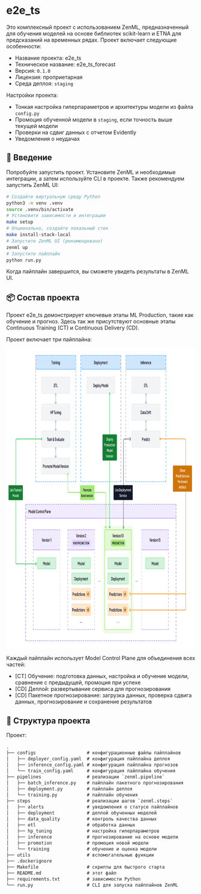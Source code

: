 # e2e_ts

Это комплексный проект с использованием ZenML, предназначенный для обучения моделей на основе библиотек scikit-learn и ETNA для предсказаний на временных рядах. Проект включает следующие особенности:

- Название проекта: e2e_ts
- Техническое название: e2e_ts_forecast
- Версия: `0.1.0`
- Лицензия: проприетарная
- Среда деплоя: `staging`

Настройки проекта:
- Тонкая настройка гиперпараметров и архитектуры модели из файла `config.py`
- Промоция обученной модели в `staging`, если точность выше текущей модели
- Проверки на сдвиг данных с отчетом Evidently
- Уведомления о неудачах

## 👋 Введение

Попробуйте запустить проект. Установите ZenML и необходимые интеграции, а затем используйте CLI в проекте. Также рекомендуем запустить ZenML UI:

```bash
# Создайте виртуальную среду Python
python3 -m venv .venv
source .venv/bin/activate
# Установите зависимости и интеграции
make setup
# Опционально, создайте локальный стек
make install-stack-local
# Запустите ZenML UI (рекомендовано)
zenml up
# Запустите пайплайн
python run.py
```

Когда пайплайн завершится, вы сможете увидеть результаты в ZenML UI.

## 📦 Состав проекта

Проект e2e_ts демонстрирует ключевые этапы ML Production, такие как обучение и прогноз. Здесь так же присутствуют основные этапы Continuous Training (CT) и Continuous Delivery (CD).

Проект включает три пайплайна:
<p align="center">
  <img height=800 src="./.assets/00_pipelines_composition.png">
</p>

Каждый пайплайн использует Model Control Plane для объединения всех частей:
- [CT] Обучение: подготовка данных, настройка и обучение модели, сравнение с предыдущей, промоция при успехе
- [CD] Деплой: развертывание сервиса для прогнозирования
- [CD] Пакетное прогнозирование: загрузка данных, проверка сдвига данных, прогнозирование и сохранение результатов


## 📜 Структура проекта

Проект:

```
.
├── configs                   # конфигурационные файлы пайплайнов
│   ├── deployer_config.yaml  # конфигурация пайплайна деплоя
│   ├── inference_config.yaml # конфигурация пайплайна прогнозов
│   └── train_config.yaml     # конфигурация пайплайна обучения
├── pipelines                 # реализации `zenml.pipeline`
│   ├── batch_inference.py    # пайплайн пакетного прогнозирования
│   ├── deployment.py         # пайплайн деплоя
│   └── training.py           # пайплайн обучения
├── steps                     # реализации шагов `zenml.steps`
│   ├── alerts                # уведомления о статусе пайплайнов
│   ├── deployment            # деплой обученных моделей
│   ├── data_quality          # контроль качества данных
│   ├── etl                   # обработка данных
│   ├── hp_tuning             # настройка гиперпараметров
│   ├── inference             # прогнозирование на основе модели
│   ├── promotion             # промоция новой модели
│   └── training              # обучение и оценка модели
├── utils                     # вспомогательные функции
├── .dockerignore
├── Makefile                  # скрипты для быстрого старта
├── README.md                 # этот файл
├── requirements.txt          # зависимости Python
└── run.py                    # CLI для запуска пайплайнов ZenML
```
